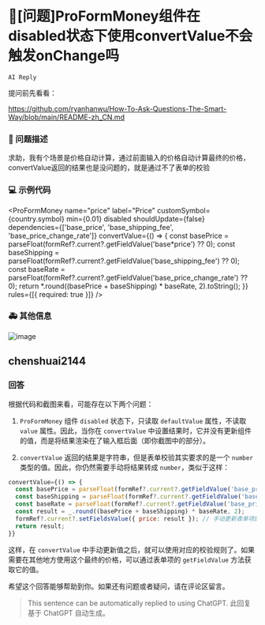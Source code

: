 # 🧐[问题]ProFormMoney组件在disabled状态下使用convertValue不会触发onChange吗

`AI Reply`

提问前先看看：

https://github.com/ryanhanwu/How-To-Ask-Questions-The-Smart-Way/blob/main/README-zh_CN.md

### 🧐 问题描述

求助，我有个场景是价格自动计算，通过前面输入的价格自动计算最终的价格，convertValue返回的结果也是没问题的，就是通过不了表单的校验

### 💻 示例代码

<ProFormMoney
name="price"
label="Price"
customSymbol={country.symbol}
min={0.01}
disabled
shouldUpdate={false}
dependencies={['base_price', 'base_shipping_fee', 'base_price_change_rate']}
convertValue={() => {
const basePrice = parseFloat(formRef?.current?.getFieldValue('base*price') ?? 0);
const baseShipping = parseFloat(formRef?.current?.getFieldValue('base_shipping_fee') ?? 0);
const baseRate = parseFloat(formRef?.current?.getFieldValue('base_price_change_rate') ?? 0);
return *.round((basePrice + baseShipping) \* baseRate, 2).toString();
}}
rules={[{ required: true }]}
/>

### 🚑 其他信息

![image](https://user-images.githubusercontent.com/42329829/222644024-faff0fd3-b32f-493e-864c-9771b752b98f.png)

## chenshuai2144

### 回答

根据代码和截图来看，可能存在以下两个问题：

1. `ProFormMoney` 组件 `disabled` 状态下，只读取 `defaultValue` 属性，不读取 `value` 属性。因此，当你在 `convertValue` 中设置结果时，它并没有更新组件的值，而是将结果渲染在了输入框后面（即你截图中的部分）。

2. `convertValue` 返回的结果是字符串，但是表单校验其实要求的是一个 `number` 类型的值。因此，你仍然需要手动将结果转成 `number`，类似于这样：

```jsx
convertValue={() => {
  const basePrice = parseFloat(formRef?.current?.getFieldValue('base_price') ?? 0);
  const baseShipping = parseFloat(formRef?.current?.getFieldValue('base_shipping_fee') ?? 0);
  const baseRate = parseFloat(formRef?.current?.getFieldValue('base_price_change_rate') ?? 0);
  const result = _.round((basePrice + baseShipping) * baseRate, 2);
  formRef?.current?.setFieldsValue({ price: result }); // 手动更新表单项的值
  return result;
}}
```

这样，在 `convertValue` 中手动更新值之后，就可以使用对应的校验规则了。如果需要在其他地方使用这个最终的价格，可以通过表单项的 `getFieldValue` 方法获取它的值。

希望这个回答能够帮助到你。如果还有问题或者疑问，请在评论区留言。

> This sentence can be automatically replied to using ChatGPT.
> 此回复基于 ChatGPT 自动生成。
